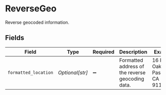 # ReverseGeo

Reverse geocoded information.


## Fields

| Field                                            | Type                                             | Required                                         | Description                                      | Example                                          |
| ------------------------------------------------ | ------------------------------------------------ | ------------------------------------------------ | ------------------------------------------------ | ------------------------------------------------ |
| `formatted_location`                             | *Optional[str]*                                  | :heavy_minus_sign:                               | Formatted address of the reverse geocoding data. | 16 N Fair Oaks Ave, Pasadena, CA 91103           |